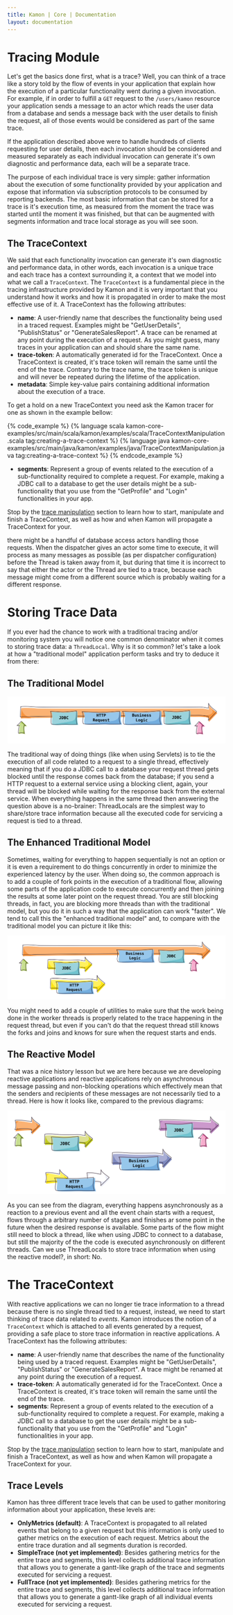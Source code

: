 ```yaml
---
title: Kamon | Core | Documentation
layout: documentation
---
```


Tracing Module
==============

Let's get the basics done first, what is a trace? Well, you can think of a trace like a story told by the flow of events
in your application that explain how the execution of a particular functionality went during a given invocation. For
example, if in order to fulfill a `GET` request to the `/users/kamon` resource your application sends a message to an
actor which reads the user data from a database and sends a message back with the user details to finish the request,
all of those events would be considered as part of the same trace.

If the application described above were to handle hundreds of clients requesting for user details, then each invocation
should be considered and measured separately as each individual invocation can generate it's own diagnostic and
performance data, each will be a separate trace.

The purpose of each individual trace is very simple: gather information about the execution of some functionality
provided by your application and expose that information via subscription protocols to be consumed by reporting
backends. The most basic information that can be stored for a trace is it's execution time, as measured from the moment
the trace was started until the moment it was finished, but that can be augmented with segments information and trace
local storage as you will see soon.



The TraceContext
----------------

We said that each functionality invocation can generate it's own diagnostic and performance data, in other words, each
invocation is a unique trace and each trace has a context surrounding it, a context that we model into what we call a
`TraceContext`. The `TraceContext` is a fundamental piece in the tracing infrastructure provided by Kamon and it is very
important that you understand how it works and how it is propagated in order to make the most effective use of it. A
TraceContext has the following attributes:

* __name__: A user-friendly name that describes the functionality being used in a traced request. Examples might be
"GetUserDetails", "PublishStatus" or "GenerateSalesReport". A trace can be renamed at any point during the execution of
a request. As you might guess, many traces in your application can and should share the same name.
* __trace-token__: A automatically generated id for the TraceContext. Once a TraceContext is created, it's trace token
will remain the same until the end of the trace. Contrary to the trace name, the trace token is unique and will never be
repeated during the lifetime of the application.
* __metadata__: Simple key-value pairs containing additional information about the execution of a trace.

To get a hold on a new TraceContext you need ask the Kamon tracer for one as shown in the example bellow:

{% code_example %}
{%   language scala kamon-core-examples/src/main/scala/kamon/examples/scala/TraceContextManipulation.scala tag:creating-a-trace-context %}
{%   language java kamon-core-examples/src/main/java/kamon/examples/java/TraceContextManipulation.java tag:creating-a-trace-context %}
{% endcode_example %}

* __segments__: Represent a group of events related to the execution of a sub-functionality required to complete a
request. For example, making a JDBC call to a database to get the user details might be a sub-functionality that you
use from the "GetProfile" and "Login" functionalities in your app.

Stop by the [trace manipulation] section to learn how to start, manipulate and finish a TraceContext, as well as how and
when Kamon will propagate a TraceContext for your.


there might be a
handful of database access actors handling those requests. When the dispatcher gives an actor some time to execute, it
will process as many messages as possible (as per dispatcher configuration) before the Thread is taken away from it, but
during that time it is incorrect to say that either the actor or the Thread are tied to a trace, because each message
might come from a different source which is probably waiting for a different response.


Storing Trace Data
==================

If you ever had the chance to work with a traditional tracing and/or monitoring system you will notice one common
denominator when it comes to storing trace data: a `ThreadLocal`. Why is it so common? let's take a look at how a
"traditional model" application perform tasks and try to deduce it from there:

The Traditional Model
---------------------

<img class="img-responsive" src="/assets/img/diagrams/traditional-thread-model.png">

The traditional way of doing things (like when using Servlets) is to tie the execution of all code related to a request
to a single thread, effectively meaning that if you do a JDBC call to a database your request thread gets blocked until
the response comes back from the database; if you send a HTTP request to a external service using a blocking client,
again, your thread will be blocked while waiting for the response back from the external service. When everything
happens in the same thread then answering the question above is a no-brainer: ThreadLocals are the simplest way to
share/store trace information because all the executed code for servicing a request is tied to a thread.

The Enhanced Traditional Model
------------------------------

Sometimes, waiting for everything to happen sequentially is not an option or it is even a requirement to do things
concurrently in order to minimize the experienced latency by the user. When doing so, the common approach is to add
a couple of fork points in the execution of a traditional flow, allowing some parts of the application code to execute
concurrently and then joining the results at some later point on the request thread. You are still blocking threads, in
fact, you are blocking more threads than with the traditional model, but you do it in such a way that the application
can work "faster". We tend to call this the "enhanced traditional model" and, to compare with the traditional model you
can picture it like this:

<img class="img-responsive" src="/assets/img/diagrams/enhanced-traditional-thread-model.png">

You might need to add a couple of utilities to make sure that the work being done in the worker threads is properly
related to the trace happening in the request thread, but even if you can't do that the request thread still knows the
forks and joins and knows for sure when the request starts and ends.

The Reactive Model
------------------

That was a nice history lesson but we are here because we are developing reactive applications and reactive applications
rely on asynchronous message passing and non-blocking operations which effectively mean that the senders and recipients
of these messages are not necessarily tied to a thread. Here is how it looks like, compared to the previous diagrams:

<img class="img-responsive" src="/assets/img/diagrams/reactive-model.png">

As you can see from the diagram, everything happens asynchronously as a reaction to a previous event and all the event
chain starts with a request, flows through a arbitrary number of stages and finishes ar some point in the future when
the desired response is available. Some parts of the flow might still need to block a thread, like when using JDBC to
connect to a database, but still the majority of the the code is executed asynchronously on different threads. Can we
use ThreadLocals to store trace information when using the reactive model?, in short: No.


The TraceContext
================

With reactive applications we can no longer tie trace information to a thread because there is no single thread tied to
a request, instead, we need to start thinking of trace data related to *events*. Kamon introduces the notion of a
`TraceContext` which is attached to all events generated by a request, providing a safe place to store trace information
in reactive applications. A TraceContext has the following attributes:

* __name__: A user-friendly name that describes the name of the functionality being used by a traced request. Examples
might be "GetUserDetails", "PublishStatus" or "GenerateSalesReport". A trace might be renamed at any point during the
execution of a request.
* __trace-token__: A automatically generated id for the TraceContext. Once a TraceContext is created, it's trace token
will remain the same until the end of the trace.
* __segments__: Represent a group of events related to the execution of a sub-functionality required to complete a
request. For example, making a JDBC call to a database to get the user details might be a sub-functionality that you
use from the "GetProfile" and "Login" functionalities in your app.

Stop by the [trace manipulation] section to learn how to start, manipulate and finish a TraceContext, as well as how and
when Kamon will propagate a TraceContext for your.



Trace Levels
------------

Kamon has three different trace levels that can be used to gather monitoring information about your application, these
levels are:

* __OnlyMetrics (default)__: A TraceContext is propagated to all related events that belong to a given request but this
information is only used to gather metrics on the execution of each request. Metrics about the entire trace duration and
all segments duration is recorded.
* __SimpleTrace (not yet implemented)__: Besides gathering metrics for the entire trace and segments, this level collects
additional trace information that allows you to generate a gantt-like graph of the trace and segments executed for
servicing a request.
* __FullTrace (not yet implemented)__: Besides gathering metrics for the entire trace and segments, this level collects
additional trace information that allows you to generate a gantt-like graph of all individual events executed for
servicing a request.



[trace manipulation]: /core/tracing/trace-context-manipulation/
[trace metrics]: /core/tracing/trace-metrics/
